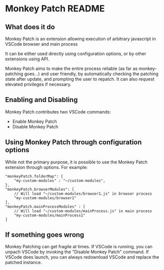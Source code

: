 # Monkey Patch README

## What does it do

Monkey Patch is an extension allowing execution of arbitrary javascript in
VSCode browser and main process

It can be either used directly using configuration options, or by other extensions using API.

Monkey Patch aims to make the entire process reliable (as far as monkey-patching goes...) and user friendly, by automatically checking the patching
state after update, and prompting the user to repatch. It can also request elevated privileges if necessary.

## Enabling and Disabling

Monkey Patch contributes two VSCode commands:
* Enable Monkey Patch
* Disable Monkey Patch

## Using Monkey Patch through configuration options

While not the primary purpose, it is possible to use the Monkey Patch extension through options. For example:

```jsonc
"monkeyPatch.folderMap": {
    "my-custom-modules" : "~/custom-modules",
},
"monkeyPatch.browserModules": [
    // Will load "~/custom-modules/browser1.js" in browser process
    "my-custom-modules/browser1"
],
"monkeyPatch.mainProcessModules" : [
    // Will load "~/custom-modules/mainProcess.js" in main process
    "my-custom-modules/mainProcess1"
]
```

## If something goes wrong

Monkey Patching can get fragile at times. If VSCode is running, you can unpach VSCode by invoking the "Disable Monkey Patch" command. If VSCode does launch, you can always redownload VSCode and replace the patched instance.